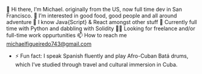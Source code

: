 👋 Hi there, I’m Michael. originally from the US, now full time dev in San Francisco.
👀 I’m interested in good food, good people and all around adventure
🚀 I know Java{Script} & React amongst other stuff
🌱 Currently full time with Python and dabbling with Solidity
🕵️‍♂️ Looking for freelance and/or full-time work oppurtunities
📫 How to reach me michaelfigueiredo743@gmail.com
- ⚡ Fun fact: I speak Spanish fluently and play Afro-Cuban Batá drums, which I’ve studied through travel and cultural immersion in Cuba.

